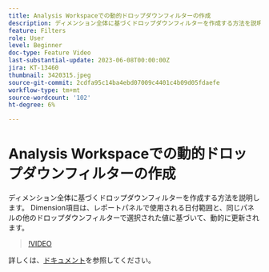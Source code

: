 ```yaml
---
title: Analysis Workspaceでの動的ドロップダウンフィルターの作成
description: ディメンション全体に基づくドロップダウンフィルターを作成する方法を説明します。 Dimension項目は、レポートパネルで使用される日付範囲と、同じパネルの他のドロップダウンフィルターで選択された値に基づいて、動的に更新されます。
feature: Filters
role: User
level: Beginner
doc-type: Feature Video
last-substantial-update: 2023-06-08T00:00:00Z
jira: KT-13460
thumbnail: 3420315.jpeg
source-git-commit: 2cdfa95c14ba4ebd07009c4401c4b09d05fdaefe
workflow-type: tm+mt
source-wordcount: '102'
ht-degree: 6%

---
```



# Analysis Workspaceでの動的ドロップダウンフィルターの作成

ディメンション全体に基づくドロップダウンフィルターを作成する方法を説明します。 Dimension項目は、レポートパネルで使用される日付範囲と、同じパネルの他のドロップダウンフィルターで選択された値に基づいて、動的に更新されます。

>[!VIDEO](https://video.tv.adobe.com/v/3420315/?learn=on)

詳しくは、[ドキュメント](https://experienceleague.adobe.com/docs/analytics/analyze/analysis-workspace/panels/panels.html#dynamic-drop-down-filters)を参照してください。
